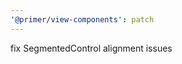```yaml
---
'@primer/view-components': patch
---
```


fix SegmentedControl alignment issues

<!-- Changed components: SegmentedControl -->
